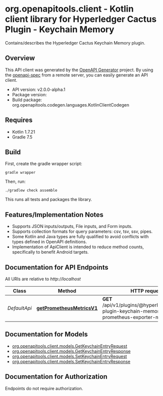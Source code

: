 # org.openapitools.client - Kotlin client library for Hyperledger Cactus Plugin - Keychain Memory 

Contains/describes the Hyperledger Cactus Keychain Memory plugin.

## Overview
This API client was generated by the [OpenAPI Generator](https://openapi-generator.tech) project.  By using the [openapi-spec](https://github.com/OAI/OpenAPI-Specification) from a remote server, you can easily generate an API client.

- API version: v2.0.0-alpha.1
- Package version: 
- Build package: org.openapitools.codegen.languages.KotlinClientCodegen

## Requires

* Kotlin 1.7.21
* Gradle 7.5

## Build

First, create the gradle wrapper script:

```
gradle wrapper
```

Then, run:

```
./gradlew check assemble
```

This runs all tests and packages the library.

## Features/Implementation Notes

* Supports JSON inputs/outputs, File inputs, and Form inputs.
* Supports collection formats for query parameters: csv, tsv, ssv, pipes.
* Some Kotlin and Java types are fully qualified to avoid conflicts with types defined in OpenAPI definitions.
* Implementation of ApiClient is intended to reduce method counts, specifically to benefit Android targets.

<a id="documentation-for-api-endpoints"></a>
## Documentation for API Endpoints

All URIs are relative to *http://localhost*

Class | Method | HTTP request | Description
------------ | ------------- | ------------- | -------------
*DefaultApi* | [**getPrometheusMetricsV1**](docs/DefaultApi.md#getprometheusmetricsv1) | **GET** /api/v1/plugins/@hyperledger/cactus-plugin-keychain-memory/get-prometheus-exporter-metrics | Get the Prometheus Metrics


<a id="documentation-for-models"></a>
## Documentation for Models

 - [org.openapitools.client.models.GetKeychainEntryRequest](docs/GetKeychainEntryRequest.md)
 - [org.openapitools.client.models.GetKeychainEntryResponse](docs/GetKeychainEntryResponse.md)
 - [org.openapitools.client.models.SetKeychainEntryRequest](docs/SetKeychainEntryRequest.md)
 - [org.openapitools.client.models.SetKeychainEntryResponse](docs/SetKeychainEntryResponse.md)


<a id="documentation-for-authorization"></a>
## Documentation for Authorization

Endpoints do not require authorization.


